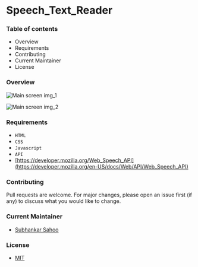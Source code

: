 # Speech_Text_Reader

### Table of contents

- Overview
- Requirements
- Contributing
- Current Maintainer
- License


### Overview
![Main screen img_1](https://user-images.githubusercontent.com/89283572/221102282-4c2d14d1-5bb0-4160-80b1-4cead7e8b076.png)

![Main screen img_2](https://user-images.githubusercontent.com/89283572/221102328-bfd7f66e-aedb-4cb8-9b31-11372ac688d6.png)



### Requirements
- `HTML`
- `CSS`
- `Javascript`
- `API`
- [https://developer.mozilla.org/Web_Speech_API](https://developer.mozilla.org/en-US/docs/Web/API/Web_Speech_API)



### Contributing

Pull requests are welcome. For major changes, please open an issue first (if any)
to discuss what you would like to change.


### Current Maintainer
- [Subhankar Sahoo](https://github.com/sahoo-subha)

### License

- [MIT]()

